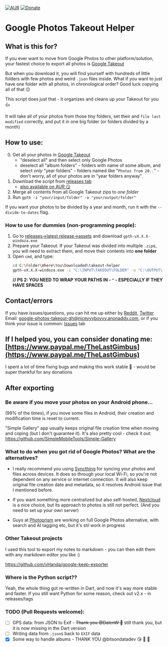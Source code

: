 [![AUR](https://img.shields.io/aur/version/gpth-bin)](https://aur.archlinux.org/packages/gpth-bin)
[![Donate](https://img.shields.io/badge/Donate-PayPal-blue.svg?logo=paypal)](https://www.paypal.me/TheLastGimbus)

# Google Photos Takeout Helper
## What is this for?
If you ever want to move from Google Photos to other platform/solution, your fastest choice to export all photos is [Google Takeout](https://takeout.google.com/)

But when you download it, you will find yourself with hundreds of little folders with few photos and weird `.json` files inside.
What if you want to just have one folder with all photos, in chronological order? Good luck copying all of that :confused:

This script does just that - it organizes and cleans up your Takeout for you :+1:

It will take all of your photos from those tiny folders, set their and `file last modified` correctly, and put it in one big folder (or folders divided by a month)

## How to use:
0. Get all your photos in [Google Takeout](https://takeout.google.com/)
    - "deselect all" and then select only Google Photos
    - deselect all "album folders" - folders with name of some album, and select *only* "year folders" - folders named like "`Photos from 20..`" - don't worry, all of your photos are in "year folders anyway".
1. Download the script from [releases tab](https://github.com/TheLastGimbus/GooglePhotosTakeoutHelper/releases)
    - [also available on AUR :smirk:](https://aur.archlinux.org/packages/gpth-bin)
2. Merge all contents from all Google Takeout zips to *one folder*
3. Run `gpth -i "your/input/folder" -o "your/output/folder"`

If you want your photos to be divided by a year and month, run it with the `--divide-to-dates` flag.

### How to use for dummies (non-programming people):
1. Go to [releases->latest release->assets](https://github.com/TheLastGimbus/GooglePhotosTakeoutHelper/releases) and
download `gpth-vX.X.X-windoza.exe`
2. Prepare your Takeout:
    If your Takeout was divided into multiple `.zip`s, you will need to extract them, and move their contents into **one folder**
3. Open `cmd`, and type:
    ```bash
    cd C:\Folder\Where\You\Downloaded\takeout-helper
    gpth-vX.X.X-windoza.exe -i "C:\INPUT\TAKEOUT\FOLDER" -o "C:\OUTPUT\FOLDER"
    ```
    **// PS 2: YOU NEED TO WRAP YOUR PATHS IN - `"` - ESPECIALLY IF THEY HAVE SPACES**

## Contact/errors
If you have issues/questions, you can hit me up either by [Reddit](https://www.reddit.com/user/TheLastGimbus/), [Twitter](https://twitter.com/TheLastGimbus) Email: [google-photos-takeout-gh@niceyyyboyyy.anonaddy.com](mailto:google-photos-takeout-gh@niceyyyboyyy.anonaddy.com), or if you think your issue is common: [Issues](https://github.com/TheLastGimbus/GooglePhotosTakeoutHelper/issues) tab

## If I helped you, you can consider donating me: [https://www.paypal.me/TheLastGimbus](https://www.paypal.me/TheLastGimbus)
I spent a lot of time fixing bugs and making this work stable :sparkling_heart: - would be super thankful for any donations

## After exporting
### Be aware if you move your photos on your Android phone...
(99% of the times), if you move some files in Android, their creation and modification time is reset to current.

"Simple Gallery" app usually keeps original file creation time when moving and coping (but I don't guarantee it). It's also pretty cool - check it out: https://github.com/SimpleMobileTools/Simple-Gallery

### What to do when you got rid of Google Photos? What are the alternatives?
 - I really recommend you using [Syncthing](https://syncthing.net/) for syncing your photos and files across devices. It does so through your local Wi-Fi, so you're not dependent on any service or internet connection. It will also keep original file creation date and metadata, so it resolves Android issue that I mentioned before.

 - If you want something more centralized but also self-hosted, [Nextcloud](https://nextcloud.com) is a nice choice, but its approach to photos is still not perfect. (And you need to set up your own server)

 - Guys at [Photoprism](https://photoprism.org/) are working on full Google Photos alternative, with search and AI tagging etc, but it's stil work in progress

### Other Takeout projects
I used this tool to export my notes to markdown - you can then edit them with any markdown editor you like :)

https://github.com/vHanda/google-keep-exporter

### Where is the Python script??
Yeah, the whole thing got re-written in Dart, and now it's way more stable and faster. If you still want Python for some reason, check out v2.x - in releases/tags

### TODO (Pull Requests welcome):
- [ ] GPS data: from JSON to Exif - ~~Thank you @DalenW :sparkling_heart:~~ still thank you, but it is now missing in the Dart version
- [ ] Writing data from `.json`s back to `EXIF` data
- [x] Some way to handle albums - THANK YOU @bitsondatadev :kissing_heart: :tada: :woman_dancing:
